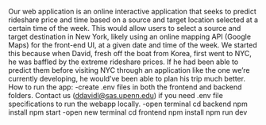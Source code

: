 Our web application is an online interactive application that seeks to predict rideshare price and time based on a source and target location selected at a certain time of the week. This would allow users to select a source and target destination in New York, likely using an online mapping API (Google Maps) for the front-end UI, at a given date and time of the week. We started this because when David, fresh off the boat from Korea, first went to NYC, he was baffled by the extreme rideshare prices. If he had been able to predict them before visiting NYC through an application like the one we’re currently developing, he would’ve been able to plan his trip much better.
How to run the app:
-create .env files in both the frontend and backend folders. Contact us (ddavidl@sas.upenn.edu) if you need .env file specifications to run the webapp locally.
-open terminal
cd backend
npm install
npm start
-open new terminal
cd frontend
npm install
npm run dev
